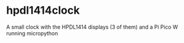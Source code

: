 # hpdl1414clock
A small clock with the HPDL1414 displays (3 of them) and a Pi Pico W running micropython

